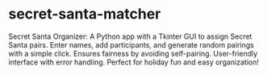 # secret-santa-matcher
Secret Santa Organizer: A Python app with a Tkinter GUI to assign Secret Santa pairs. Enter names, add participants, and generate random pairings with a simple click. Ensures fairness by avoiding self-pairing. User-friendly interface with error handling. Perfect for holiday fun and easy organization! 
